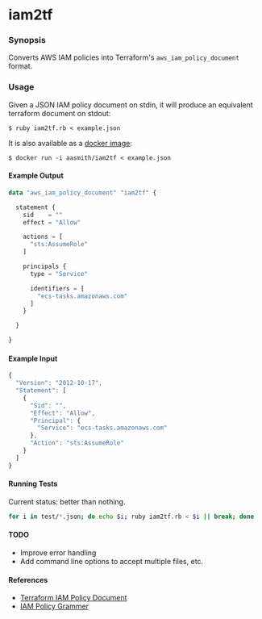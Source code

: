 # iam2tf

### Synopsis

Converts AWS IAM policies into Terraform's `aws_iam_policy_document` format.

### Usage

Given a JSON IAM policy document on stdin, it will produce an equivalent terraform document on stdout:

```shell
$ ruby iam2tf.rb < example.json
```

It is also available as a [docker image](https://hub.docker.com/r/aasmith/iam2tf/):

```shell
$ docker run -i aasmith/iam2tf < example.json
```

#### Example Output

```tf
data "aws_iam_policy_document" "iam2tf" {

  statement {
    sid    = ""
    effect = "Allow"

    actions = [
      "sts:AssumeRole"
    ]

    principals {
      type = "Service"

      identifiers = [
        "ecs-tasks.amazonaws.com"
      ]
    }

  }

}
```

#### Example Input

```javascript
{
  "Version": "2012-10-17",
  "Statement": [
    {
      "Sid": "",
      "Effect": "Allow",
      "Principal": {
        "Service": "ecs-tasks.amazonaws.com"
      },
      "Action": "sts:AssumeRole"
    }
  ]
}
```

#### Running Tests

Current status: better than nothing.

```bash
for i in test/*.json; do echo $i; ruby iam2tf.rb < $i || break; done
```

#### TODO

 * Improve error handling
 * Add command line options to accept multiple files, etc.

#### References

 * [Terraform IAM Policy Document](https://www.terraform.io/docs/providers/aws/d/iam_policy_document.html)
 * [IAM Policy Grammer](http://docs.aws.amazon.com/IAM/latest/UserGuide/reference_policies_grammar.html)
